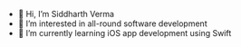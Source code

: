 - 👋 Hi, I’m Siddharth Verma
- 👀 I’m interested in all-round software development
- 🌱 I’m currently learning iOS app development using Swift

<!---
vsiddharth-suki/vsiddharth-suki is a ✨ special ✨ repository because its `README.md` (this file) appears on your GitHub profile.
You can click the Preview link to take a look at your changes.
--->
